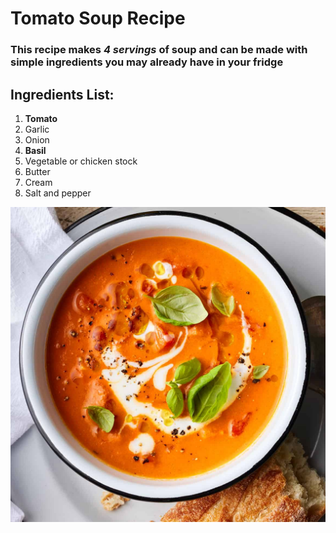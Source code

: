 # Tomato Soup Recipe
### This recipe makes ***4 servings*** of soup and can be made with **simple ingredients** you may already have in your fridge

## Ingredients List:

1. **Tomato**
2. Garlic
3. Onion
4. **Basil**
5. Vegetable or chicken stock
6. Butter
7. Cream
8. Salt and pepper

![soup](https://github.com/lyuenyee/recipe/blob/main/recipe.jpg?raw=true)

